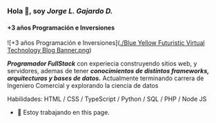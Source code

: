 ### Hola 👋, soy *Jorge L. Gajardo D.*
#### +3 años Programación e Inversiones
![+3 años Programación e Inversiones]([./Blue Yellow Futuristic Virtual Technology Blog Banner.png](https://github.com/gajardoduranx/gajardoduranx/blob/main/Blue%20Yellow%20Futuristic%20Virtual%20Technology%20Blog%20Banner.png?raw=true))

***Programador FullStack*** con experiecia construyendo sitios web, y servidores,  ademas de tener ***conocimientos de distintos frameworks, arquitecturas y bases de datos.*** Actualmente terminando carrera de Ingeniero Comercial y explorando la ciencia de datos

Habilidades: HTML / CSS / TypeScript / Python / SQL / PHP / Node JS

- 🔭 Estoy trabajando en this page. 

